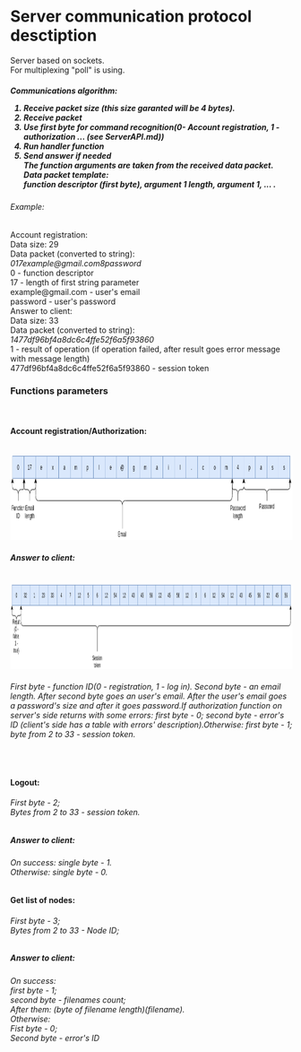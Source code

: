 # Server communication protocol desctiption

Server based on sockets.<br>For multiplexing "poll" is using. <br><h5> Communications algorithm: <br>
1. Receive packet size (this size garanted will be 4 bytes). <br>
2. Receive packet <br>
3. Use first byte for command recognition(0- Account registration, 1 - authorization ... (see ServerAPI.md)) <br>
4. Run handler function <br>
5. Send answer if needed <br>
The function arguments are taken from the received data packet. <br>
Data packet template: <br>
<i>function descriptor (first byte), argument 1 length, argument 1, ... . </i> <br>
<h6>Example:</h6>
Account registration: <br>
Data size: 29<br>
Data packet (converted to string):<br>
<i>017example@gmail.com8password</i><br>
0 - function descriptor <br>
17 - length of first string parameter <br>
example@gmail.com - user's email <br>
password - user's password <br>
Answer to client:<br>
Data size: 33 <br>
Data packet (converted to string):<br>
<i>1477df96bf4a8dc6c4ffe52f6a5f93860</i><br>
1 - result of operation (if operation failed, after result goes error message with message length) <br>
477df96bf4a8dc6c4ffe52f6a5f93860 - session token <br>
</h5>

<h3>Functions parameters</h3><br>
<h4>Account registration/Authorization:</h4><br>
<img src="AccReg.png" width="600" height = "150" title="Account registration">
<h5>Answer to client:</h5><br>
<img src="AccAnswer1.png" width="600" height = "150" title="Account answer">
<h6>First byte - function ID(0 - registration, 1 - log in). Second byte - an email length. After second byte goes an user's email. After the user's email goes a password's size and after it goes password.If authorization function on server's side returns with some errors: first byte - 0; second byte - error's ID (client's side has a table with errors' description).Otherwise: first byte - 1; byte from 2 to 33 - session token.</h6><br>

<h4>Logout:</h4>
<h6>First byte - 2;<br> 
Bytes from 2 to 33 - session token.<br></h6>
<h5>Answer to client:</h5>
<h6>On success: single byte - 1. <br>
Otherwise: single byte - 0. <br></h6>

<h4>Get list of nodes:</h4>
<h6>First byte - 3;<br>
Bytes from 2 to 33 - Node ID;<br></h6>
<h5>Answer to client:</h5>
<h6>On success:<br> first byte - 1;<br>second byte - filenames count;<br>After them: (byte of filename length)(filename).<br>Otherwise:<br> Fist byte - 0;<br>Second byte - error's ID<br></h5>

